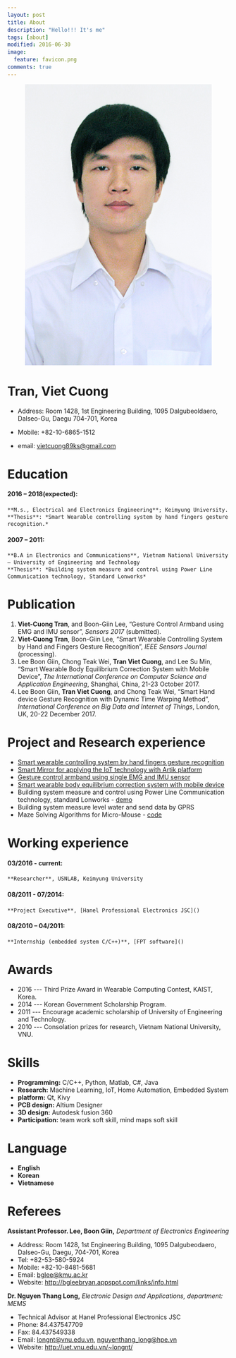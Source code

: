 ```yaml
---
layout: post
title: About
description: "Hello!!! It's me"
tags: [about]
modified: 2016-06-30
image:
  feature: favicon.png
comments: true
---
```



<figure class="half center">
	<img src="/images/avatar.jpg" alt="">
</figure>

Tran, Viet Cuong
================

* Address: Room 1428, 1st Engineering Building, 1095 Dalgubeoldaero, Dalseo-Gu, Daegu 704-701, Korea

* Mobile: +82-10-6865-1512

* email: [vietcuong89ks@gmail.com](vietcuong89ks@gmail.com)

Education
=========

#### 2016 – 2018(expected):
    **M.s., Electrical and Electronics Engineering**; Keimyung University.
    **Thesis**: *Smart Wearable controlling system by hand fingers gesture recognition.*

#### 2007 – 2011:
    **B.A in Electronics and Communications**, Vietnam National University – University of Engineering and Technology
    **Thesis**: *Building system measure and control using Power Line Communication technology, Standard Lonworks*

Publication
===========

1. **Viet-Cuong Tran**, and Boon-Giin Lee, “Gesture Control Armband using EMG and IMU sensor”, *Sensors 2017* (submitted).
2. **Viet-Cuong Tran**, Boon-Giin Lee, “Smart Wearable Controlling System by Hand and Fingers Gesture Recognition”, *IEEE Sensors Journal* (processing).
3. Lee Boon Giin, Chong Teak Wei, **Tran Viet Cuong**, and Lee Su Min, “Smart Wearable Body Equilibrium Correction System with Mobile Device”, *The International Conference on Computer Science and Application Engineering*, Shanghai, China, 21-23 October 2017.
4. Lee Boon Giin, **Tran Viet Cuong**, and Chong Teak Wei, “Smart Hand device Gesture Recognition with Dynamic Time Warping Method”, *International Conference on Big Data and Internet of Things*, London, UK, 20-22 December 2017.

Project and Research experience
===============================
* [Smart wearable controlling system by hand fingers gesture recognition]()
* [Smart Mirror for applying the IoT technology with Artik platform]()
* [Gesture control armband using single EMG and IMU sensor](http://cuongtv.com/project/Gesture-Control-Armband-using-Single-EMG-and-IMU-sensor/)
* [Smart wearable body equilibrium correction system with mobile device](http://cuongtv.com/project/Smart-Wearable-Body-Equilibrium-Correction-System-with-Mobile-Device/)
* Building system measure and control using Power Line Communication technology, standard Lonworks - [demo](https://youtu.be/JJyp_-AzI58)
* Building system measure level water and send data by GPRS
* Maze Solving Algorithms for Micro-Mouse - [code]()

Working experience
==================
#### 03/2016 - current:
    **Researcher**, USNLAB, Keimyung University
#### 08/2011 - 07/2014:
    **Project Executive**, [Hanel Professional Electronics JSC]()
#### 08/2010 – 04/2011:
    **Internship (embedded system C/C++)**, [FPT software]()

Awards
======
* 2016 --- Third Prize Award in Wearable Computing Contest, KAIST, Korea.
* 2014 --- Korean Government Scholarship Program.
* 2011 --- Encourage academic scholarship of University of Engineering and Technology.
* 2010 --- Consolation prizes for research, Vietnam National University, VNU.

Skills
======
* **Programming:** C/C++, Python, Matlab, C#, Java
* **Research:** Machine Learning, IoT, Home Automation, Embedded System
* **platform:** Qt, Kivy
* **PCB design:** Altium Designer
* **3D design:** Autodesk fusion 360
* **Participation:** team work soft skill, mind maps soft skill

Language
========
* **English**
* **Korean**
* **Vietnamese**

Referees
========
**Assistant Professor. Lee, Boon Giin,** *Department of Electronics Engineering*
* Address: Room 1428, 1st Engineering Building, 1095 Dalgubeodaero, Dalseo-Gu, Daegu, 704-701, Korea
* Tel: +82-53-580-5924
* Mobile: +82-10-8481-5681
* Email: bglee@kmu.ac.kr
* Website: http://bgleebryan.appspot.com/links/info.html


**Dr. Nguyen Thang Long,** *Electronic Design and Applications, department: MEMS*
* Technical Advisor at Hanel Professional Electronics JSC
* Phone: 84.437547709
* Fax: 84.437549338
* Email: longnt@vnu.edu.vn, nguyenthang_long@hpe.vn
* Website: http://uet.vnu.edu.vn/~longnt/
